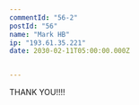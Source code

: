 ```yaml
---
commentId: "56-2"
postId: "56"
name: "Mark HB"
ip: "193.61.35.221"
date: 2030-02-11T05:00:00.000Z


---
```

<p>THANK YOU!!!!</p>